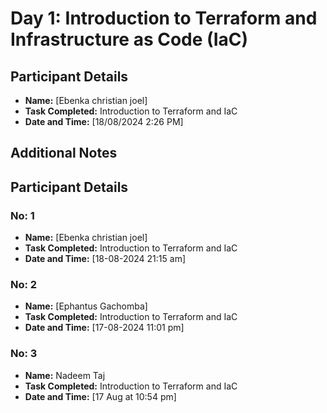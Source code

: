 # Day 1: Introduction to Terraform and Infrastructure as Code (IaC)

## Participant Details
- **Name:** [Ebenka christian joel]
- **Task Completed:** Introduction to Terraform and IaC
- **Date and Time:** [18/08/2024 2:26 PM]

## Additional Notes


## Participant Details
### No: 1
- **Name:** [Ebenka christian joel]
- **Task Completed:** Introduction to Terraform and IaC
- **Date and Time:** [18-08-2024 21:15 am]

### No: 2
- **Name:** [Ephantus Gachomba]
- **Task Completed:** Introduction to Terraform and IaC
- **Date and Time:** [17-08-2024 11:01 pm]

### No: 3
- **Name:** Nadeem Taj
- **Task Completed:** Introduction to Terraform and IaC
- **Date and Time:** [17 Aug at 10:54 pm]
